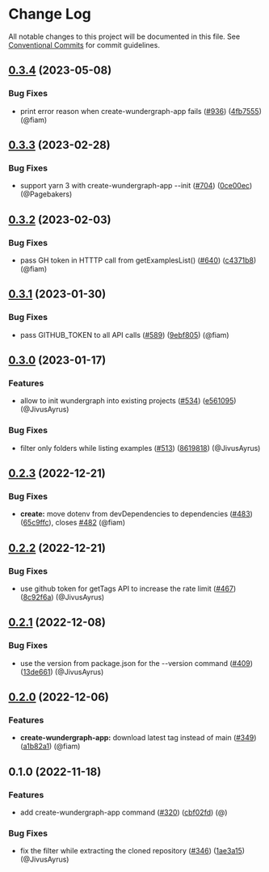 # Change Log

All notable changes to this project will be documented in this file.
See [Conventional Commits](https://conventionalcommits.org) for commit guidelines.

## [0.3.4](https://github.com/wundergraph/wundergraph/compare/create-wundergraph-app@0.3.3...create-wundergraph-app@0.3.4) (2023-05-08)

### Bug Fixes

* print error reason when create-wundergraph-app fails ([#936](https://github.com/wundergraph/wundergraph/issues/936)) ([4fb7555](https://github.com/wundergraph/wundergraph/commit/4fb7555102bc89a33ce044e4fe2975a52bc8f0d7)) (@fiam)

## [0.3.3](https://github.com/wundergraph/wundergraph/compare/create-wundergraph-app@0.3.2...create-wundergraph-app@0.3.3) (2023-02-28)

### Bug Fixes

* support yarn 3 with create-wundergraph-app --init ([#704](https://github.com/wundergraph/wundergraph/issues/704)) ([0ce00ec](https://github.com/wundergraph/wundergraph/commit/0ce00ec21c088481dfe78b3387fb9a9d6184cbb9)) (@Pagebakers)

## [0.3.2](https://github.com/wundergraph/wundergraph/compare/create-wundergraph-app@0.3.1...create-wundergraph-app@0.3.2) (2023-02-03)

### Bug Fixes

* pass GH token in HTTTP call from getExamplesList() ([#640](https://github.com/wundergraph/wundergraph/issues/640)) ([c4371b8](https://github.com/wundergraph/wundergraph/commit/c4371b8714784a4aa5cd532388e9a6b63d3ea082)) (@fiam)

## [0.3.1](https://github.com/wundergraph/wundergraph/compare/create-wundergraph-app@0.3.0...create-wundergraph-app@0.3.1) (2023-01-30)

### Bug Fixes

* pass GITHUB_TOKEN to all API calls ([#589](https://github.com/wundergraph/wundergraph/issues/589)) ([9ebf805](https://github.com/wundergraph/wundergraph/commit/9ebf8056804c665e5bd1ddcfda31c87f18da504f)) (@fiam)

## [0.3.0](https://github.com/wundergraph/wundergraph/compare/create-wundergraph-app@0.2.3...create-wundergraph-app@0.3.0) (2023-01-17)

### Features

* allow to init wundergraph into existing projects ([#534](https://github.com/wundergraph/wundergraph/issues/534)) ([e561095](https://github.com/wundergraph/wundergraph/commit/e561095992d37891e088b2f774107fbef84d3adf)) (@JivusAyrus)

### Bug Fixes

* filter only folders while listing examples ([#513](https://github.com/wundergraph/wundergraph/issues/513)) ([8619818](https://github.com/wundergraph/wundergraph/commit/8619818c5e1ec1c388261d369b055ff2962b7aab)) (@JivusAyrus)

## [0.2.3](https://github.com/wundergraph/wundergraph/compare/create-wundergraph-app@0.2.2...create-wundergraph-app@0.2.3) (2022-12-21)

### Bug Fixes

* **create:** move dotenv from devDependencies to dependencies ([#483](https://github.com/wundergraph/wundergraph/issues/483)) ([65c9ffc](https://github.com/wundergraph/wundergraph/commit/65c9ffc338d6be409d8d5118c3ba62a1014864b4)), closes [#482](https://github.com/wundergraph/wundergraph/issues/482) (@fiam)

## [0.2.2](https://github.com/wundergraph/wundergraph/compare/create-wundergraph-app@0.2.1...create-wundergraph-app@0.2.2) (2022-12-21)

### Bug Fixes

* use github token for getTags API to increase the rate limit ([#467](https://github.com/wundergraph/wundergraph/issues/467)) ([8c92f6a](https://github.com/wundergraph/wundergraph/commit/8c92f6a1268b42dadcf4aedcf20bfc0cf0fca618)) (@JivusAyrus)

## [0.2.1](https://github.com/wundergraph/wundergraph/compare/create-wundergraph-app@0.2.0...create-wundergraph-app@0.2.1) (2022-12-08)

### Bug Fixes

* use the version from package.json for the --version command ([#409](https://github.com/wundergraph/wundergraph/issues/409)) ([13de661](https://github.com/wundergraph/wundergraph/commit/13de661fd520d2cc165e7e251d1f33bcbde6e8d3)) (@JivusAyrus)

## [0.2.0](https://github.com/wundergraph/wundergraph/compare/create-wundergraph-app@0.1.0...create-wundergraph-app@0.2.0) (2022-12-06)

### Features

* **create-wundergraph-app:** download latest tag instead of main ([#349](https://github.com/wundergraph/wundergraph/issues/349)) ([a1b82a1](https://github.com/wundergraph/wundergraph/commit/a1b82a1204401e538b3341e797e19f8e67b69095)) (@fiam)

## 0.1.0 (2022-11-18)

### Features

* add create-wundergraph-app command ([#320](https://github.com/wundergraph/wundergraph/issues/320)) ([cbf02fd](https://github.com/wundergraph/wundergraph/commit/cbf02fdfdbdd3498b09abae0ca8400f049fd0f2c)) (@)

### Bug Fixes

* fix the filter while extracting the cloned repository ([#346](https://github.com/wundergraph/wundergraph/issues/346)) ([1ae3a15](https://github.com/wundergraph/wundergraph/commit/1ae3a1531da7c3b9a6f6071014a4ee0ac7e9ecf0)) (@JivusAyrus)
